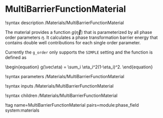 # MultiBarrierFunctionMaterial

!syntax description /Materials/MultiBarrierFunctionMaterial

The material provides a function $g(\vec\eta)$ that is parameterized by all
phase order parameters $\eta$. It calculates a phase transformation barrier
energy that contains double well contributions for each single order parameter.

Currently the `g_order` only supports the `SIMPLE` setting and the function is
defined as

\begin{equation}
g(\vec\eta) = \sum_i \eta_i^2(1-\eta_i)^2.
\end{equation}

!syntax parameters /Materials/MultiBarrierFunctionMaterial

!syntax inputs /Materials/MultiBarrierFunctionMaterial

!syntax children /Materials/MultiBarrierFunctionMaterial

!tag name=MultiBarrierFunctionMaterial pairs=module:phase_field system:materials
